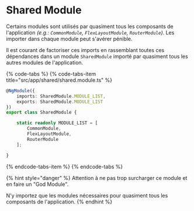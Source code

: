 # Shared Module

Certains modules sont utilisés par quasiment tous les composants de l'application _\(e.g.: `CommonModule`, `FlexLayoutModule`, `RouterModule`\)_. Les importer dans chaque module peut s'avérer pénible.

Il est courant de factoriser ces imports en rassemblant toutes ces dépendances dans un module `SharedModule` importé par quasiment tous les autres modules de l'application.

{% code-tabs %}
{% code-tabs-item title="src/app/shared/shared.module.ts" %}
```typescript
@NgModule({
    imports: SharedModule.MODULE_LIST,
    exports: SharedModule.MODULE_LIST
})
export class SharedModule {

    static readonly MODULE_LIST = [
        CommonModule,
        FlexLayoutModule,
        RouterModule
    ];

}
```
{% endcode-tabs-item %}
{% endcode-tabs %}

{% hint style="danger" %}
Attention à ne pas trop surcharger ce module et en faire un "God Module".

N'y importez que les modules nécessaires pour quasiment tous les composants de l'application.
{% endhint %}

